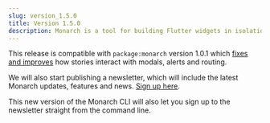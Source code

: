 ```yaml
---
slug: version_1.5.0
title: Version 1.5.0
description: Monarch is a tool for building Flutter widgets in isolation. It makes building beautiful apps a simpler and faster experience.
---
```


This release is compatible with `package:monarch` version 1.0.1 which [fixes 
and improves](https://github.com/Dropsource/monarch/issues/25) how stories interact with modals, alerts and routing.

We will also start publishing a newsletter, which will include the latest 
Monarch updates, features and news. [Sign up here](https://docs.google.com/forms/d/e/1FAIpQLSfD9L92rymZnf-z18hWj0gyqrnBFNcc7U3YB3QyiI0_3PMxhQ/viewform?usp=sf_link).

This new version of the Monarch CLI will also let you sign up to the newsletter
straight from the command line.
